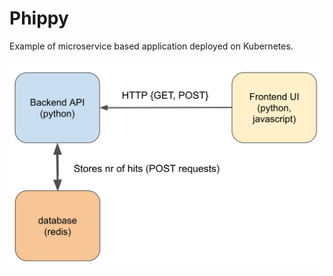 # Phippy

Example of microservice based application deployed on Kubernetes.

![](./docs/static/overview.png)

